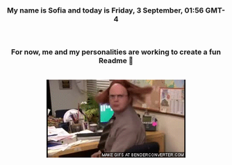 


<div align="center">
<h3 >My name is Sofia and today is Friday, 3 September, 01:56 GMT-4</h3><br>
<h3 >For now, me and my personalities are working to create a fun Readme 👋
</h3><br>
<img src='img/dwight.gif' alt='working...'/>
</div>
